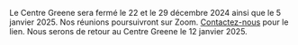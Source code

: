 Le Centre Greene sera fermé le 22 et le 29 décembre 2024 ainsi que le 5 janvier 2025. Nos réunions poursuivront sur Zoom. [Contactez-nous](/contact-fr) pour le lien. Nous serons de retour au Centre Greene le 12 janvier 2025.
